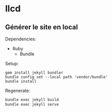 llcd
====

## Générer le site en local

Dependencies:

- Ruby
  - Bundle

Setup:

```console
gem install jekyll bundler
bundle config set --local path 'vendor/bundle'
bundle install
```

Regenerate:

```bash
bundle exec jekyll build
bundle exec jekyll serve
```
